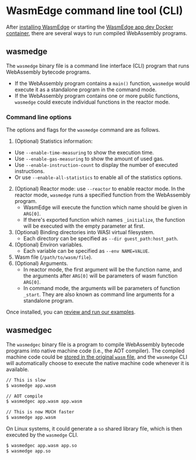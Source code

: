 # WasmEdge command line tool (CLI)

After [installing WasmEdge](install.md) or starting the [WasmEdge app dev Docker container](docker.md), there are several ways to run compiled WebAssembly programs. 

## wasmedge

The `wasmedge` binary file is a command line interface (CLI) program that runs
WebAssembly bytecode programs.

* If the WebAssembly program contains a `main()` function, `wasmedge` would execute it as a standalone program in the command mode.
* If the WebAssembly program contains one or more public functions, `wasmedge` could execute individual functions in the reactor mode.

### Command line options

The options and flags for the `wasmedge` command are as follows.

1. (Optional) Statistics information:
  * Use `--enable-time-measuring` to show the execution time.
  * Use `--enable-gas-measuring` to show the amount of used gas.
  * Use `--enable-instruction-count` to display the number of executed instructions.
  * Or use `--enable-all-statistics` to enable all of the statistics options.

2. (Optional) Reactor mode: use `--reactor` to enable reactor mode. In the reactor mode, `wasmedge` runs a specified function from the WebAssembly program.
	* WasmEdge will execute the function which name should be given in `ARG[0]`.
	* If there's exported function which names `_initialize`, the function will be executed with the empty parameter at first.
3. (Optional) Binding directories into WASI virtual filesystem.
	* Each directory can be specified as `--dir guest_path:host_path`.
4. (Optional) Environ variables.
	* Each variable can be specified as `--env NAME=VALUE`.
5. Wasm file (`/path/to/wasm/file`).
6. (Optional) Arguments.
	* In reactor mode, the first argument will be the function name, and the arguments after `ARG[0]` will be parameters of wasm function `ARG[0]`.
	* In command mode, the arguments will be parameters of function `_start`. They are also known as command line arguments for a standalone program.

 

Once installed, you can [review and run our examples](../index.md).

## wasmedgec

The `wasmedgec` binary file is a program to compile WebAssembly bytecode
programs into native machine code (i.e., the AOT compiler). 
The compiled machine code could be [stored in the original `wasm` file](/universal.md), and
the `wasmedge` CLI will automatically choose to execute the native machine
code whenever it is available.

```bash
// This is slow
$ wasmedge app.wasm

// AOT compile
$ wasmedgec app.wasm app.wasm

// This is now MUCH faster
$ wasmedge app.wasm
```

On Linux systems, it could generate 
a `so` shared library file, which is then executed by the `wasmedge` CLI.

```bash
$ wasmedgec app.wasm app.so
$ wasmedge app.so
```

